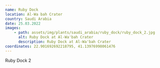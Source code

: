 ```yaml
---
name: Ruby Dock
location: Al-Wa bah Crater
country: Saudi Arabia
date: 25.03.2022
images:
    - path: assets/img/plants/saudi_arabia/ruby_dock/ruby_dock_2.jpg
      alt: Ruby Dock at Al-Wa'bah Crater
      description: Ruby Dock at Al-Wa'bah Crater
coordinates: 22.901692692218795, 41.13976998061476
---
```


Ruby Dock 2